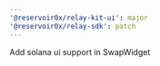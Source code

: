 ```yaml
---
'@reservoir0x/relay-kit-ui': major
'@reservoir0x/relay-sdk': patch
---
```


Add solana ui support in SwapWidget
